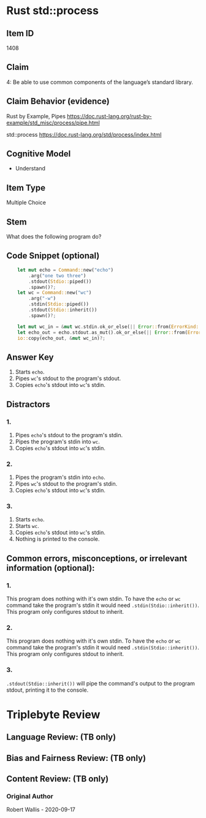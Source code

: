 # Rust std::process

## Item ID
1408

## Claim
4: Be able to use common components of the language’s standard library.

## Claim Behavior (evidence)
Rust by Example, Pipes
https://doc.rust-lang.org/rust-by-example/std_misc/process/pipe.html

std::process
https://doc.rust-lang.org/std/process/index.html

## Cognitive Model
* Understand

## Item Type
Multiple Choice

## Stem
What does the following program do?

## Code Snippet (optional)
```rust
    let mut echo = Command::new("echo")
        .arg("one two three")
        .stdout(Stdio::piped())
        .spawn()?;
    let wc = Command::new("wc")
        .arg("-w")
        .stdin(Stdio::piped())
        .stdout(Stdio::inherit())
        .spawn()?;

    let mut wc_in = &mut wc.stdin.ok_or_else(|| Error::from(ErrorKind::BrokenPipe))?;
    let echo_out = echo.stdout.as_mut().ok_or_else(|| Error::from(ErrorKind::BrokenPipe))?;
    io::copy(echo_out, &mut wc_in)?;
```

## Answer Key

1. Starts `echo`.
2. Pipes `wc`'s stdout to the program's stdout.
3. Copies `echo`'s stdout into `wc`'s stdin.

## Distractors

### 1.
1. Pipes `echo`'s stdout to the program's stdin.
2. Pipes the program's stdin into `wc`.
3. Copies `echo`'s stdout into `wc`'s stdin.

### 2.
1. Pipes the program's stdin into `echo`.
2. Pipes `wc`'s stdout to the program's stdin.
3. Copies `echo`'s stdout into `wc`'s stdin.

### 3.
1. Starts `echo`.
2. Starts `wc`.
3. Copies `echo`'s stdout into `wc`'s stdin.
4. Nothing is printed to the console.

## Common errors, misconceptions, or irrelevant information (optional):

### 1.
This program does nothing with it's own stdin.
To have the `echo` or `wc` command take the program's stdin it would need `.stdin(Stdio::inherit())`.
This program only configures stdout to inherit.

### 2.
This program does nothing with it's own stdin.
To have the `echo` or `wc` command take the program's stdin it would need `.stdin(Stdio::inherit())`.
This program only configures stdout to inherit.

### 3.
`.stdout(Stdio::inherit())` will pipe the command's output to the program stdout, printing it to the console.


# Triplebyte Review


## Language Review: (TB only)


## Bias and Fairness Review: (TB only)


## Content Review: (TB only)


### Original Author

Robert Wallis - 2020-09-17
